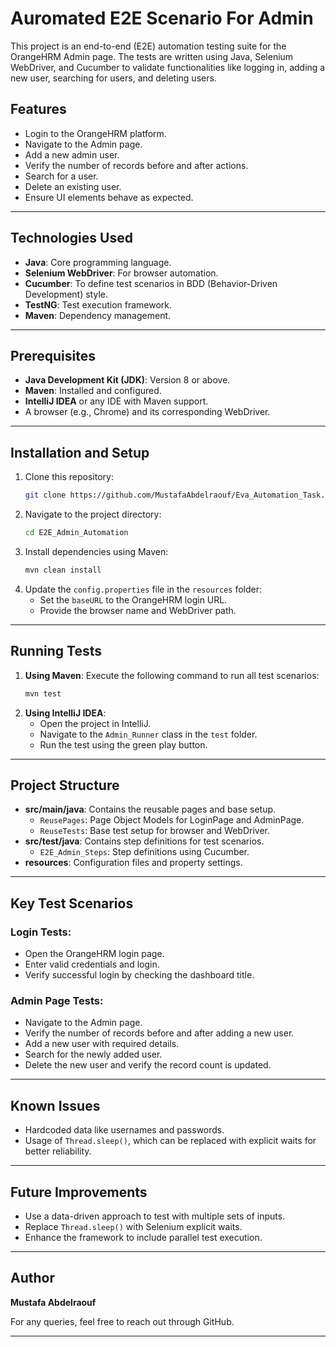 # Auromated E2E Scenario For Admin 

This project is an end-to-end (E2E) automation testing suite for the OrangeHRM Admin page. The tests are written using Java, Selenium WebDriver, and Cucumber to validate functionalities like logging in, adding a new user, searching for users, and deleting users.

## Features
- Login to the OrangeHRM platform.
- Navigate to the Admin page.
- Add a new admin user.
- Verify the number of records before and after actions.
- Search for a user.
- Delete an existing user.
- Ensure UI elements behave as expected.

---

## Technologies Used
- **Java**: Core programming language.
- **Selenium WebDriver**: For browser automation.
- **Cucumber**: To define test scenarios in BDD (Behavior-Driven Development) style.
- **TestNG**: Test execution framework.
- **Maven**: Dependency management.

---

## Prerequisites
- **Java Development Kit (JDK)**: Version 8 or above.
- **Maven**: Installed and configured.
- **IntelliJ IDEA** or any IDE with Maven support.
- A browser (e.g., Chrome) and its corresponding WebDriver.

---

## Installation and Setup
1. Clone this repository:
   ```bash
   git clone https://github.com/MustafaAbdelraouf/Eva_Automation_Task.git
   ```
2. Navigate to the project directory:
   ```bash
   cd E2E_Admin_Automation
   ```
3. Install dependencies using Maven:
   ```bash
   mvn clean install
   ```
4. Update the `config.properties` file in the `resources` folder:
    - Set the `baseURL` to the OrangeHRM login URL.
    - Provide the browser name and WebDriver path.

---

## Running Tests
1. **Using Maven**:
   Execute the following command to run all test scenarios:
   ```bash
   mvn test
   ```
2. **Using IntelliJ IDEA**:
    - Open the project in IntelliJ.
    - Navigate to the `Admin_Runner` class in the `test` folder.
    - Run the test using the green play button.

---

## Project Structure
- **src/main/java**: Contains the reusable pages and base setup.
    - `ReusePages`: Page Object Models for LoginPage and AdminPage.
    - `ReuseTests`: Base test setup for browser and WebDriver.
- **src/test/java**: Contains step definitions for test scenarios.
    - `E2E_Admin_Steps`: Step definitions using Cucumber.
- **resources**: Configuration files and property settings.

---

## Key Test Scenarios
### Login Tests:
- Open the OrangeHRM login page.
- Enter valid credentials and login.
- Verify successful login by checking the dashboard title.

### Admin Page Tests:
- Navigate to the Admin page.
- Verify the number of records before and after adding a new user.
- Add a new user with required details.
- Search for the newly added user.
- Delete the new user and verify the record count is updated.

---

## Known Issues
- Hardcoded data like usernames and passwords.
- Usage of `Thread.sleep()`, which can be replaced with explicit waits for better reliability.

---

## Future Improvements
- Use a data-driven approach to test with multiple sets of inputs.
- Replace `Thread.sleep()` with Selenium explicit waits.
- Enhance the framework to include parallel test execution.

---

## Author
**Mustafa Abdelraouf**

For any queries, feel free to reach out through GitHub.

---
